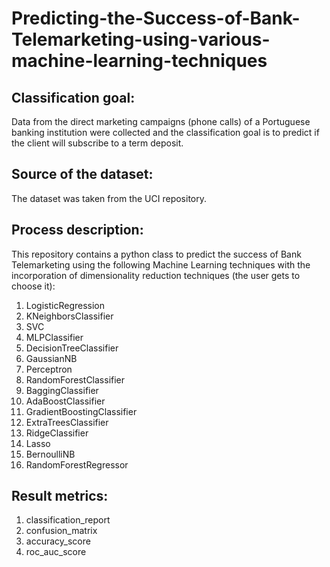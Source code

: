 # Predicting-the-Success-of-Bank-Telemarketing-using-various-machine-learning-techniques

## Classification goal:
Data from the direct marketing campaigns (phone calls) of a Portuguese banking institution were collected and the classification goal is to predict if the client will subscribe to a term deposit.

## Source of the dataset:
The dataset was taken from the UCI repository.
 
## Process description:
This repository contains a python class to predict the success of Bank Telemarketing using the following Machine Learning techniques with the incorporation of dimensionality reduction techniques (the user gets to choose it):

1. LogisticRegression
2. KNeighborsClassifier
3. SVC
4. MLPClassifier
5. DecisionTreeClassifier
6. GaussianNB
7. Perceptron
8. RandomForestClassifier
9. BaggingClassifier
10. AdaBoostClassifier
11. GradientBoostingClassifier
12. ExtraTreesClassifier
13. RidgeClassifier
14. Lasso
15. BernoulliNB
16. RandomForestRegressor

## Result metrics:

1. classification_report
2. confusion_matrix
3. accuracy_score
4. roc_auc_score
